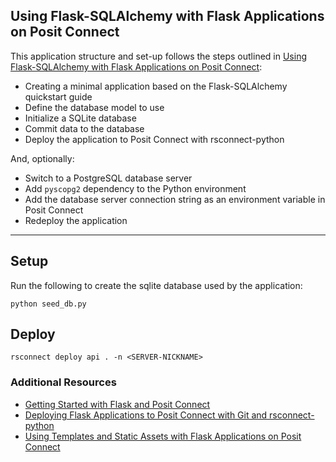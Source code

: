 ## Using Flask-SQLAlchemy with Flask Applications on Posit Connect

This application structure and set-up follows the steps outlined in
[Using Flask-SQLAlchemy with Flask Applications on Posit Connect](https://support.rstudio.com/hc/en-us/articles/360045926213):

- Creating a minimal application based on the Flask-SQLAlchemy quickstart guide
- Define the database model to use
- Initialize a SQLite database
- Commit data to the database
- Deploy the application to Posit Connect with rsconnect-python

And, optionally:

- Switch to a PostgreSQL database server
- Add `pyscopg2` dependency to the Python environment
- Add the database server connection string as an environment variable in Posit Connect
- Redeploy the application

---
## Setup

Run the following to create the sqlite database used by the application:

```
python seed_db.py
```

## Deploy

```
rsconnect deploy api . -n <SERVER-NICKNAME>
```

### Additional Resources

- [Getting Started with Flask and Posit Connect](https://support.rstudio.com/hc/en-us/articles/360044700234)
- [Deploying Flask Applications to Posit Connect with Git and rsconnect-python](https://support.rstudio.com/hc/en-us/articles/360045224233)
- [Using Templates and Static Assets with Flask Applications on Posit Connect](https://support.rstudio.com/hc/en-us/articles/360045279313)

